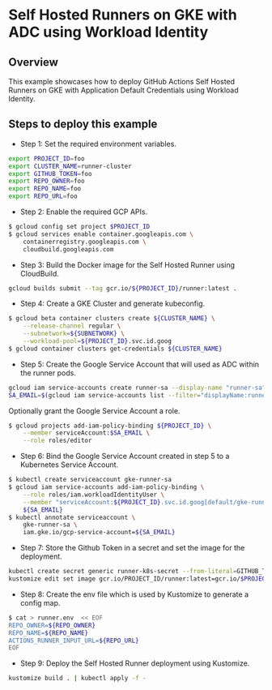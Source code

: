 # Self Hosted Runners on GKE with ADC using Workload Identity

## Overview

This example showcases how to deploy GitHub Actions Self Hosted Runners on GKE with Application Default Credentials using Workload Identity.

## Steps to deploy this example

- Step 1: Set the required environment variables.

```sh
export PROJECT_ID=foo
export CLUSTER_NAME=runner-cluster
export GITHUB_TOKEN=foo
export REPO_OWNER=foo
export REPO_NAME=foo
export REPO_URL=foo
```

- Step 2: Enable the required GCP APIs.

```sh
$ gcloud config set project $PROJECT_ID
$ gcloud services enable container.googleapis.com \
    containerregistry.googleapis.com \
    cloudbuild.googleapis.com
```

- Step 3: Build the Docker image for the Self Hosted Runner using CloudBuild.

```sh
gcloud builds submit --tag gcr.io/${PROJECT_ID}/runner:latest .
```

- Step 4: Create a GKE Cluster and generate kubeconfig.

```sh
$ gcloud beta container clusters create ${CLUSTER_NAME} \
    --release-channel regular \
    --subnetwork=${SUBNETWORK} \
    --workload-pool=${PROJECT_ID}.svc.id.goog
$ gcloud container clusters get-credentials ${CLUSTER_NAME}
```

- Step 5: Create the Google Service Account that will used as ADC within the runner pods.

```sh
gcloud iam service-accounts create runner-sa --display-name "runner-sa"
SA_EMAIL=$(gcloud iam service-accounts list --filter="displayName:runner-sa" --format='value(email)')
```

Optionally grant the Google Service Account a role.

```sh
$ gcloud projects add-iam-policy-binding ${PROJECT_ID} \
    --member serviceAccount:$SA_EMAIL \
    --role roles/editor
```

- Step 6: Bind the Google Service Account created in step 5 to a Kubernetes Service Account.

```sh
$ kubectl create serviceaccount gke-runner-sa
$ gcloud iam service-accounts add-iam-policy-binding \
    --role roles/iam.workloadIdentityUser \
    --member "serviceAccount:${PROJECT_ID}.svc.id.goog[default/gke-runner-sa]" \
    ${SA_EMAIL}
$ kubectl annotate serviceaccount \
    gke-runner-sa \
    iam.gke.io/gcp-service-account=${SA_EMAIL}
```

- Step 7: Store the Github Token in a secret and set the image for the deployment.

```sh
kubectl create secret generic runner-k8s-secret --from-literal=GITHUB_TOKEN=$GITHUB_TOKEN
kustomize edit set image gcr.io/PROJECT_ID/runner:latest=gcr.io/$PROJECT_ID/runner:latest
```

- Step 8: Create the env file which is used by Kustomize to generate a config map.

```sh
$ cat > runner.env  << EOF
REPO_OWNER=${REPO_OWNER}
REPO_NAME=${REPO_NAME}
ACTIONS_RUNNER_INPUT_URL=${REPO_URL}
EOF
```

- Step 9: Deploy the Self Hosted Runner deployment using Kustomize.

```sh
kustomize build . | kubectl apply -f -
```

